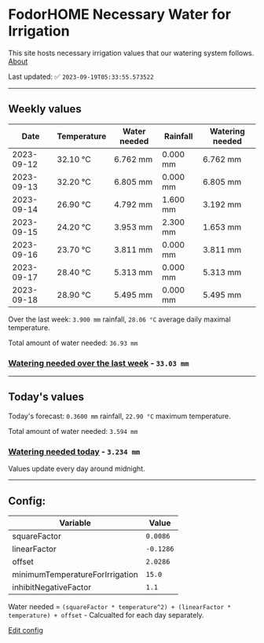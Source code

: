 # FodorHOME Necessary Water for Irrigation

This site hosts necessary irrigation values that our watering system follows. [About](https://github.com/redyau/irrigation)

Last updated: ✅ `2023-09-19T05:33:55.573522`

---

## Weekly values

| Date | Temperature | Water needed | Rainfall | Watering needed |
|-----|-----|-----|-----|-----|
| 2023-09-12 | 32.10 °C | 6.762 mm | 0.000 mm | 6.762 mm |
| 2023-09-13 | 32.20 °C | 6.805 mm | 0.000 mm | 6.805 mm |
| 2023-09-14 | 26.90 °C | 4.792 mm | 1.600 mm | 3.192 mm |
| 2023-09-15 | 24.20 °C | 3.953 mm | 2.300 mm | 1.653 mm |
| 2023-09-16 | 23.70 °C | 3.811 mm | 0.000 mm | 3.811 mm |
| 2023-09-17 | 28.40 °C | 5.313 mm | 0.000 mm | 5.313 mm |
| 2023-09-18 | 28.90 °C | 5.495 mm | 0.000 mm | 5.495 mm |


Over the last week: `3.900 mm` rainfall, `28.06 °C` average daily maximal temperature.

Total amount of water needed: `36.93 mm`

### [Watering needed over the last week](lastweek.txt) - `33.03 mm`

---

## Today's values

Today's forecast: `0.3600 mm` rainfall, `22.90 °C` maximum temperature.

Total amount of water needed: `3.594 mm`

### [Watering needed today](today.txt) - `3.234 mm`

Values update every day around midnight.

---

## Config:

| Variable | Value |
|-----|-----|
| squareFactor | `0.0086` |
| linearFactor | `-0.1286` |
| offset | `2.0286` |
| minimumTemperatureForIrrigation | `15.0` |
| inhibitNegativeFactor | `1.1` |

Water needed = `(squareFactor * temperature^2) + (linearFactor * temperature) + offset` - Calcualted for each day separately.

[Edit config](https://github.com/RedyAu/irrigation/edit/main/config.json)
